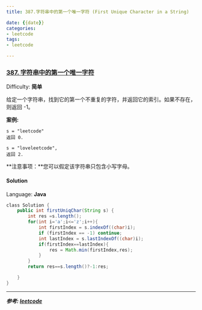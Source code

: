 ```yaml
---
title: 387.字符串中的第一个唯一字符 (First Unique Character in a String)

date: {{date}}
categories:
- leetcode
tags:
- leetcode

---
```

### [387\. 字符串中的第一个唯一字符](https://leetcode-cn.com/problems/first-unique-character-in-a-string/)

Difficulty: **简单**


给定一个字符串，找到它的第一个不重复的字符，并返回它的索引。如果不存在，则返回 -1。

**案例:**

```
s = "leetcode"
返回 0.

s = "loveleetcode",
返回 2.
```

**注意事项：**您可以假定该字符串只包含小写字母。


#### Solution

Language: **Java**

```java
​class Solution {
    public int firstUniqChar(String s) {
        int res =s.length();
        for(int i='a';i<='z';i++){
            int firstIndex = s.indexOf((char)i);
            if (firstIndex == -1) continue;
            int lastIndex = s.lastIndexOf((char)i);
            if(firstIndex==lastIndex){
                res = Math.min(firstIndex,res);
            }
        }
        return res==s.length()?-1:res;

    }
}
```

---
***参考:
[leetcode](https://leetcode-cn.com/problems/first-unique-character-in-a-string/)***
